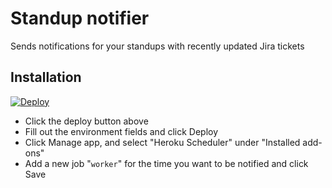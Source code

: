# Standup notifier

Sends notifications for your standups with recently updated Jira tickets

## Installation

[![Deploy](https://www.herokucdn.com/deploy/button.svg)](https://heroku.com/deploy)

- Click the deploy button above
- Fill out the environment fields and click Deploy
- Click Manage app, and select "Heroku Scheduler" under "Installed add-ons"
- Add a new job "`worker`" for the time you want to be notified and click Save

